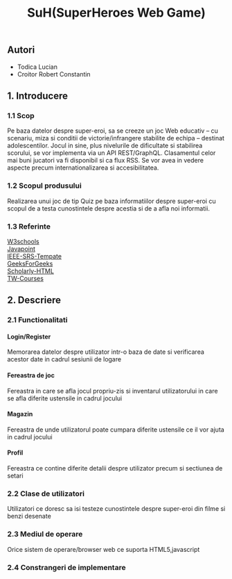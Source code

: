 <!DOCTYPE html>
<html>
<head>
    <meta charset="utf-8">
</head>
    
<body>
        <header>
        <h1>SuH(SuperHeroes Web Game)</h1>
        </header>
        <div role="contentinfo">
            <section typeof="sa:AuthorsList">
            <h2>Autori</h2>
            <ul>
                <li>Todica Lucian</li>
                <li>Croitor Robert Constantin</li>
            </ul>   
        </div>
            <h2>
            <span>1.</span>
            Introducere
            </h2>
            <h3>
            <span>1.1</span>
            Scop
            </h3>
            <p>Pe baza datelor despre super-eroi, sa se creeze un joc Web educativ – cu scenariu, miza si conditii de victorie/infrangere stabilite de echipa – destinat adolescentilor. Jocul in sine, plus nivelurile de dificultate si stabilirea scorului, se vor implementa via un API REST/GraphQL. Clasamentul celor mai buni jucatori va fi disponibil si ca flux RSS. Se vor avea in vedere aspecte precum internationalizarea si accesibilitatea.</p>
            <h3>
            <span>1.2</span>
            Scopul produsului
            </h3>
            <p>Realizarea unui joc de tip Quiz pe baza informatiilor despre super-eroi cu scopul de a testa cunostintele despre acestia si de a afla noi informatii.
            </p>
            <h3>
            <span>1.3</span>
            Referinte
            </h3>
            <a href="https://www.w3schools.com">W3schools</a><br>
            <a href="https://www.javatpoint.com/html-tutorial">Javapoint</a><br>
            <a href="https://github.com/rick4470/IEEE-SRS-Tempate">IEEE-SRS-Tempate</a><br>
            <a href="https://www.geeksforgeeks.org/how-to-make-elements-float-to-center/">GeeksForGeeks</a><br>
            <a href="https://w3c.github.io/scholarly-html/">Scholarly-HTML</a><br>
            <a href="https://profs.info.uaic.ro/~busaco/teach/courses/web/">TW-Courses</a><br>
            <h2>
            <span>2.</span>
            Descriere
            </h2>
            <h3>
            <span>2.1</span>
            Functionalitati
            </h3>
            <h4>Login/Register</h4>
            <p>Memorarea datelor despre utilizator intr-o baza de date si verificarea acestor date in cadrul sesiunii de logare</p>
            <h4>Fereastra de joc</h4>
            <p>Fereastra in care se afla jocul propriu-zis si inventarul utilizatorului in care se afla diferite ustensile in cadrul jocului</p>
            <h4>Magazin</h4>
            <p>Fereastra de unde utilizatorul poate cumpara diferite ustensile ce il vor ajuta in cadrul jocului</p>
            <h4>Profil</h4>
            <p>Fereastra ce contine diferite detalii despre utilizator precum si sectiunea de setari</p>
            <h3>
            <span>2.2</span>
            Clase de utilizatori
            </h3>
            <p>Utilizatori ce doresc sa isi testeze cunostintele despre super-eroi din filme si benzi desenate</p>
            <h3>
            <span>2.3</span>
            Mediul de operare
            </h3>
            <p>Orice sistem de operare/browser web ce suporta HTML5,javascript</p>
            <h3>
            <span>2.4</span>
            Constrangeri de implementare
            </h3>
            <p></p>
</body>
</html>
